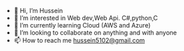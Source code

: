 - 👋 Hi, I’m Hussein
- 👀 I’m interested in Web dev,Web Api. C#,python,C
- 🌱 I’m currently learning Cloud (AWS and Azure)
- 💞️ I’m looking to collaborate on anything and with anyone
- 📫 How to reach me hussein5102@gmail.com

<!---
HusseinSource/HusseinSource is a ✨ special ✨ repository because its `README.md` (this file) appears on your GitHub profile.
You can click the Preview link to take a look at your changes.
--->
